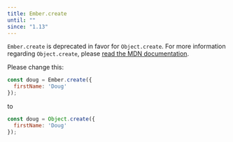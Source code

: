 ```yaml
---
title: Ember.create
until: ""
since: "1.13"
---
```



`Ember.create` is deprecated in favor for `Object.create`. For more information
regarding `Object.create`, please
[read the MDN documentation](https://developer.mozilla.org/en-US/docs/Web/JavaScript/Reference/Global_Objects/Object/create).

Please change this:

```javascript
const doug = Ember.create({
  firstName: 'Doug'
});
```

to

```javascript
const doug = Object.create({
  firstName: 'Doug'
});
```